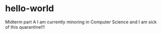 # hello-world
Midterm part A
I am currently minoring in Computer Science and I am sick of this quarantine!!!
